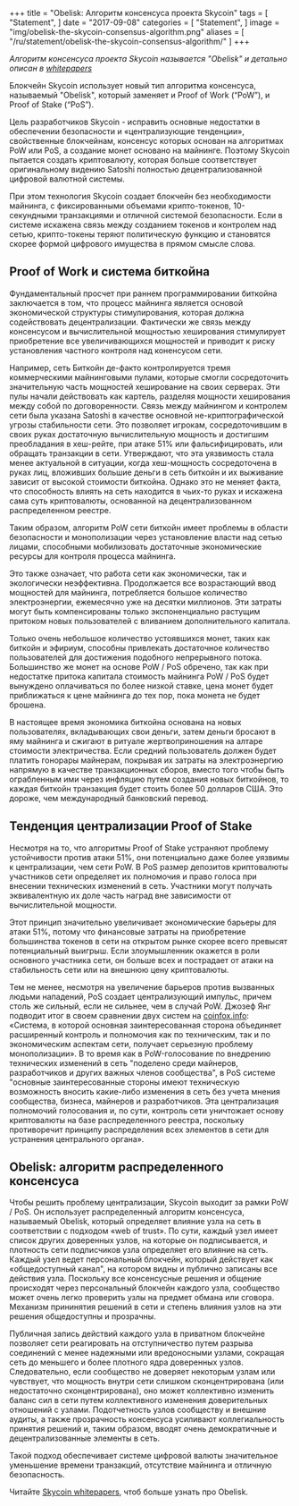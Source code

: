 +++
title = "Obelisk: Алгоритм консенсуса проекта Skycoin"
tags = [
    "Statement",
]
date = "2017-09-08"
categories = [
    "Statement",
]
image = "img/obelisk-the-skycoin-consensus-algorithm.png"
aliases = [
	"/ru/statement/obelisk-the-skycoin-consensus-algorithm/"
]
+++

*Алгоритм консенсуса проекта Skycoin называется "Obelisk" и детально описан в
[whitepapers](https://www.skycoin.net/whitepapers)*

Блокчейн Skycoin использует новый тип алгоритма консенсуса, называемый
"Obelisk", который заменяет и Proof of Work (“PoW”), и Proof of Stake
(“PoS”).

Цель разработчиков Skycoin - исправить основные недостатки в обеспечении
безопасности и «централизующие тенденции», свойственные блокчейнам, консенсус
которых основан на алгоритмах PoW или PoS, а создание монет основано на
майнинге. Поэтому Skycoin пытается создать криптовалюту, которая больше
соответствует оригинальному видению Satoshi полностью децентрализованной
цифровой валютной системы.

При этом технология Skycoin создает блокчейн без необходимости майнинга,
с фиксированными объемами крипто-токенов, 10-секундными транзакциями
и отличной системой безопасности.
Если в системе искажена связь между созданием токенов и контролем над сетью,
крипто-токены теряют политическую функцию и становятся скорее формой цифрового
имущества в прямом смысле слова.

## Proof of Work и система биткойна

Фундаментальный просчет при раннем программировании биткойна заключается в том,
что процесс майнинга является основой экономической структуры стимулирования,
которая должна содействовать децентрализации. Фактически же связь между консенсусом
и вычислительной мощностью хеширования стимулирует приобретение все увеличивающихся
мощностей и приводит к риску установления частного контроля над коненсусом сети.

Например, сеть Биткойн де-факто контролируется тремя коммерческими майнинговыми пулами,
которые смогли сосредоточить значительную часть мощностей хеширование на своих серверах.
Эти пулы начали действовать как картель, разделяя мощности хеширования между собой
по договоренности. Связь между майнингом и контролем сети была указана Satoshi в качестве
основной не-криптографической угрозы стабильности сети. Это позволяет игрокам,
сосредоточившим в своих руках достаточную вычислительную мощность и достигшим
преобладания в хеш-рейте, при атаке 51% или фальсифицировать, или обращать
транзакции в сети. Утверждают, что эта уязвимость стала менее актуальной в ситуации,
когда хеш-мощность сосредоточена в руках лиц, вложивших большие деньги в сеть
биткойн и их выживание зависит от высокой стоимости биткойна. Однако это не меняет
факта, что способность влиять на сеть находится в чьих-то руках и искажена
сама суть криптовалюты, основанной на децентрализованном распределенном реестре.

Таким образом, алгоритм PoW сети биткойн имеет проблемы в области безопасности
и монополизации через установление власти над сетью лицами, способными
мобилизовать достаточные экономические ресурсы для контроля процесса майнинга.

Это также означает, что работа сети как экономически, так и экологически
неэффективна. Продолжается все возрастающий ввод мощностей для майнинга,
потребляется большое количество электроэнергии, ежемесячно уже на десятки
миллионов. Эти затраты могут быть компенсированы только экспоненциально
растущим притоком новых пользователей с вливанием дополнительного капитала.

Только очень небольшое количество устоявшихся монет, таких как биткойн и эфириум,
способны привлекать достаточное количество пользователей для достижения подобного
непрерывного потока. Большинство же монет на основе PoW / PoS обречено,
так как при недостатке притока капитала стоимость майнинга PoW / PoS будет
вынуждено оплачиваться по более низкой ставке, цена монет будет приближаться
к цене майнинга до тех пор, пока монета не будет брошена.

В настоящее время экономика биткойна основана на новых пользователях,
вкладывающих свои деньги, затем деньги бросают в яму майнинга и сжигают в
ритуале жертвоприношения на алтаре стоимости электричества. Если средний
пользователь должен будет платить гонорары майнерам, покрывая их затраты
на электроэнергию напрямую в качестве транзакционных сборов, вместо того
чтобы быть ограбленным ими через инфляцию путем создания новых биткойнов,
то каждая биткойн транзакция будет стоить более 50 долларов США. Это дороже,
чем международный банковский перевод.

## Тенденция централизации Proof of Stake

Несмотря на то, что алгоритмы Proof of Stake устраняют проблему устойчивости
против атаки 51%, они потенциально даже более уязвимы к централизации,
чем сети PoW.
В PoS размер депозитов криптовалюты участников сети определяет
их полномочия и право голоса при внесении технических изменений в сеть.
Участники могут получать эквивалентную их доле часть наград вне зависимости
от вычислительной мощности.

Этот принцип значительно увеличивает экономические барьеры для атаки 51%,
потому что финансовые затраты на приобретение большинства токенов в
сети на открытом рынке скорее всего превысят потенциальный выигрыш. Если
злоумышленник окажется в роли основного участника сети, он больше всех
и пострадает от атаки на стабильность сети или на внешнюю цену криптовалюты.

Тем не менее, несмотря на увеличение барьеров против вызванных людьми нападений,
PoS создает централизующий импульс, причем столь же сильный, если не сильнее,
чем в случай PoW. Джозеф Янг подводит итог в своем сравнении двух систем на
[coinfox.info](http://www.coinfox.info/): «Система, в которой основная
заинтересованная сторона объединяет расширенный контроль и полномочия как
по техническим, так и по экономическим аспектам сети, получает серьезную
проблему монополизации». В то время как в PoW-голосование по внедрению
технических изменений в сеть "поделено среди майнеров, разработчиков и
других важных членов сообщества", в PoS системе "основные заинтересованные
стороны имеют техническую возможность вносить какие-либо изменения в сеть
без учета мнения сообщества, бизнеса, майнеров и разработчиков. Эта
централизация полномочий голосования и, по сути, контроль сети уничтожает
основу криптовалюты на базе распределенного реестра, поскольку противоречит
принципу распределения всех элементов в сети для устранения центрального органа».

## Obelisk: алгоритм распределенного консенсуса

Чтобы решить проблему централизации, Skycoin выходит за рамки PoW / PoS.
Он использует распределенный алгоритм консенсуса, называемый Obelisk, который
определяет влияние узла на сеть в соответствии с подходом «web of trust».
По сути, каждый узел имеет список других доверенных узлов, на которые он
подписывается, и плотность сети подписчиков узла определяет его влияние на сеть.
Каждый узел ведет персональный блокчейн, который действует как «общедоступный
канал", на котором видны и публично записаны все действия узла. Поскольку
все консенсусные решения и общение происходят через персональный блокчейн
каждого узла, сообщество может очень легко проверить узлы на предмет обмана
или сговора. Механизм прининятия решений в сети и степень влияния узлов на эти
решения общедоступны и прозрачны.

Публичная запись действий каждого узла в приватном блокчейне позволяет сети
реагировать на отступничество путем разрыва соединений с менее надежными или
вредоносными узлами, сокращая сеть до меньшего и более плотного ядра
доверенных узлов. Следовательно, если сообщество не доверяет некоторым узлам
или чувствует, что мощность внутри сети слишком сконцентрирована
(или недостаточно сконцентрирована), оно может коллективно изменить баланс
сил в сети путем коллективного изменения доверительных отношений с узлами.
Подотчетность узлов сообществу и внешние аудиты, а также прозрачность
консенсуса усиливают коллегиальность принятия решений и, таким образом,
вводят очень демократичные и децентрализованные элементы в сеть.

Такой подход обеспечивает системе цифровой валюты значительное уменьшение
времени транзакций, отсутствие майнинга и отличную безопасность.

Читайте [Skycoin whitepapers](https://www.skycoin.net/whitepapers),
чтоб больше узнать про Obelisk.
